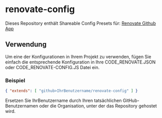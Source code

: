# renovate-config

Dieses Repository enthält Shareable Config Presets für: [Renovate Github App](https://developer.mend.io/github/ymickler)

## Verwendung

Um eine der Konfigurationen in Ihrem Projekt zu verwenden, fügen Sie einfach die entsprechende Konfiguration in Ihre CODE_RENOVATE.JSON oder CODE_RENOVATE-CONFIG.JS Datei ein.

### Beispiel

```json
{ "extends": [ "github>IhrBenutzername/renovate-config" ] }
```

Ersetzen Sie IhrBenutzername durch Ihren tatsächlichen GitHub-Benutzernamen oder die Organisation, unter der das Repository gehostet wird.

